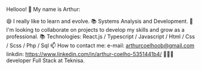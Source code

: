 
Hellooo! 👋
My name is Arthur:

😄 I really like to learn and evolve.
📚  Systems Analysis and Development.
👯  I'm looking to collaborate on projects to develop my skills and grow as a professional.
📚 Technologies:
React.js / Typescript / Javascript / Html / Css / Scss / Php / Sql
📫 How to contact me:
    e-mail: arthurcoelhoob@gmail.com
    linkdin: https://www.linkedin.com/in/arthur-coelho-5351441b4/
👨🏾‍💻 developer Full Stack at Teknisa.
<!--
**ArthurCoelhob/ArthurCoelhob** is a ✨ _special_ ✨ repository because its `README.md` (this file) appears on your GitHub profile.


